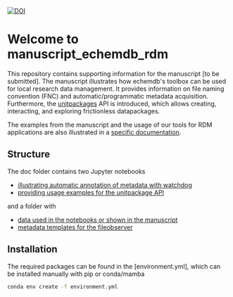 [![DOI](https://zenodo.org/badge/824276671.svg)](https://zenodo.org/doi/10.5281/zenodo.13739617)

# Welcome to manuscript_echemdb_rdm

This repository contains supporting information for the manuscript [to be submitted].
The manuscript illustrates how echemdb's toolbox can be used for local research data management.
It provides information on file naming convention (FNC) and automatic/programmatic metadata acquisition.
Furthermore, the [unitpackages](https://echemdb.github.io/unitpackage/) API is introduced, which allows creating, interacting, and exploring frictionless datapackages.

The examples from the manuscript and the usage of our tools for RDM applications are also illustrated in a [specific documentation](https://echemdb.github.io/rawtofigure/intro.html).

## Structure

The doc folder contains two Jupyter notebooks

* [illustrating automatic annotation of metadata with watchdog](./doc/tag_data.ipynb)
* [providing usage examples for the unitpackage API](./doc/unitpackage_demo.ipynb)

and a folder with

* [data used in the notebooks or shown in the manuscript](./doc/data/)
* [metadata templates for the fileobserver](./doc/files/)

## Installation

The required packages can be found in the [environment.yml], which can be installed manually with pip or conda/mamba

```sh
conda env create -f environment.yml
```
